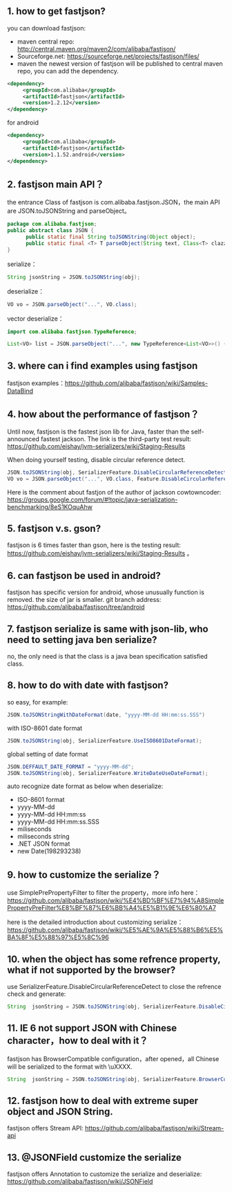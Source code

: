 ## 1. how to get fastjson?  
you can download fastjson:
* maven central repo: http://central.maven.org/maven2/com/alibaba/fastjson/  
* Sourceforge.net: https://sourceforge.net/projects/fastjson/files/  
* maven
the newest version of fastjson will be published to central maven repo, you can add the dependency.
```xml
<dependency>
     <groupId>com.alibaba</groupId>
     <artifactId>fastjson</artifactId>
     <version>1.2.12</version>
</dependency>
```
for android
```xml
<dependency>
     <groupId>com.alibaba</groupId>
     <artifactId>fastjson</artifactId>
     <version>1.1.52.android</version>
</dependency>
```
## 2. fastjson main API？
the entrance Class of fastjson is com.alibaba.fastjson.JSON，the main API are JSON.toJSONString and parseObject。
```java
package com.alibaba.fastjson;
public abstract class JSON {
      public static final String toJSONString(Object object);
      public static final <T> T parseObject(String text, Class<T> clazz, Feature... features);
}
```
serialize：
```java
String jsonString = JSON.toJSONString(obj);
```
deserialize：
```java
VO vo = JSON.parseObject("...", VO.class);
```
vector deserialize：
```java
import com.alibaba.fastjson.TypeReference;

List<VO> list = JSON.parseObject("...", new TypeReference<List<VO>>() {});
```
## 3. where can i find examples using fastjson
fastjson examples：https://github.com/alibaba/fastjson/wiki/Samples-DataBind

## 4. how about the performance of fastjson？
Until now, fastjson is the fastest json lib for Java, faster than the self-announced fastest jackson. The link is the third-party test result: https://github.com/eishay/jvm-serializers/wiki/Staging-Results 

When doing yourself testing, disable circular reference detect.
```java
JSON.toJSONString(obj, SerializerFeature.DisableCircularReferenceDetect)
VO vo = JSON.parseObject("...", VO.class, Feature.DisableCircularReferenceDetect)
```
Here is the comment about fastjon of the author of jackson cowtowncoder: 
https://groups.google.com/forum/#!topic/java-serialization-benchmarking/8eS1KOquAhw


## 5. fastjson v.s. gson?
fastjson is 6 times faster than gson, here is the testing result: https://github.com/eishay/jvm-serializers/wiki/Staging-Results 。

## 6. can fastjson be used in android?
fastjson has specific version for android, whose unusually function is removed. the size of jar is smaller. git branch address: https://github.com/alibaba/fastjson/tree/android

## 7. fastjson serialize is same with json-lib, who need to setting java ben serialize?
no, the only need is that the class is a java bean specification satisfied class.

## 8. how to do with date with fastjson?
so easy, for example:
```java
JSON.toJSONStringWithDateFormat(date, "yyyy-MM-dd HH:mm:ss.SSS")
```
with ISO-8601 date format
```java
JSON.toJSONString(obj, SerializerFeature.UseISO8601DateFormat);
```
global setting of date format
```java
JSON.DEFFAULT_DATE_FORMAT = "yyyy-MM-dd";
JSON.toJSONString(obj, SerializerFeature.WriteDateUseDateFormat);
```
auto recognize date format as below when deserialize:
* ISO-8601 format
* yyyy-MM-dd
* yyyy-MM-dd HH:mm:ss
* yyyy-MM-dd HH:mm:ss.SSS
* miliseconds
* miliseconds string
* .NET JSON format
* new Date(198293238)

## 9. how to customize the serialize？
 use SimplePrePropertyFilter to filter the property，more info here：https://github.com/alibaba/fastjson/wiki/%E4%BD%BF%E7%94%A8SimplePropertyPreFilter%E8%BF%87%E6%BB%A4%E5%B1%9E%E6%80%A7

here is the detailed introduction about customizing serialize：
https://github.com/alibaba/fastjson/wiki/%E5%AE%9A%E5%88%B6%E5%BA%8F%E5%88%97%E5%8C%96

## 10. when the object has some refrence property, what if not supported by the browser?
use SerializerFeature.DisableCircularReferenceDetect to close the refrence check and generate:
```java
String  jsonString = JSON.toJSONString(obj, SerializerFeature.DisableCircularReferenceDetect);
```
## 11. IE 6 not support JSON with Chinese character，how to deal with it？
fastjson has BrowserCompatible configuration，after opened，all Chinese will be serialized to the format with \uXXXX.
```java
String  jsonString = JSON.toJSONString(obj, SerializerFeature.BrowserCompatible);
```
## 12. fastjson how to deal with extreme super object and JSON String.
fastjson offers Stream API: https://github.com/alibaba/fastjson/wiki/Stream-api

## 13. @JSONField customize the serialize
fastjson offers Annotation to customize the serialize and deserialize: https://github.com/alibaba/fastjson/wiki/JSONField
